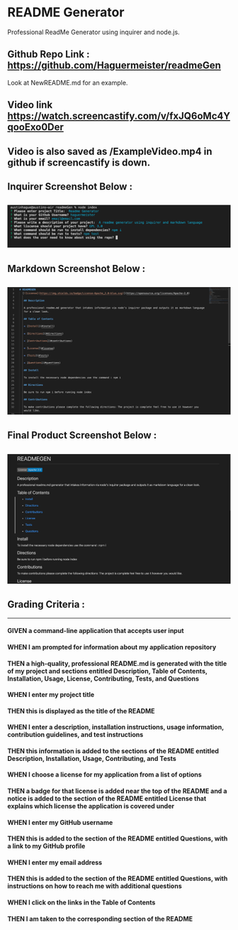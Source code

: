 # README Generator

Professional ReadMe Generator using inquirer and node.js.

## Github Repo Link : https://github.com/Haguermeister/readmeGen
Look at NewREADME.md for an example.
## Video link https://watch.screencastify.com/v/fxJQ6oMc4YqooExo0Der
Video is also saved as /ExampleVideo.mp4 in github if screencastify is down.
---
## Inquirer Screenshot Below :
![alt text](./ScreenShotInquirer.png)
---
## Markdown Screenshot Below :
![alt text](./ScreenShotMarkdown.png)
---
## Final Product Screenshot Below :
![alt text](./ScreenShotFinal.png)
---

## Grading Criteria :

---
#### GIVEN a command-line application that accepts user input
#### WHEN I am prompted for information about my application repository
#### THEN a high-quality, professional README.md is generated with the title of my project and sections entitled Description, Table of Contents, Installation, Usage, License, Contributing, Tests, and Questions
#### WHEN I enter my project title
#### THEN this is displayed as the title of the README
#### WHEN I enter a description, installation instructions, usage information, contribution guidelines, and test instructions
#### THEN this information is added to the sections of the README entitled Description, Installation, Usage, Contributing, and Tests
#### WHEN I choose a license for my application from a list of options
#### THEN a badge for that license is added near the top of the README and a notice is added to the section of the README entitled License that explains which license the application is covered under
#### WHEN I enter my GitHub username
#### THEN this is added to the section of the README entitled Questions, with a link to my GitHub profile
#### WHEN I enter my email address
#### THEN this is added to the section of the README entitled Questions, with instructions on how to reach me with additional questions
#### WHEN I click on the links in the Table of Contents
#### THEN I am taken to the corresponding section of the README
